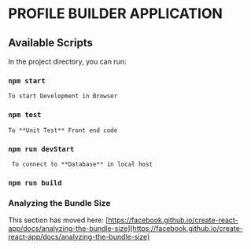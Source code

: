 # PROFILE BUILDER APPLICATION


## Available Scripts

In the project directory, you can run:

### `npm start` 
    To start Development in Browser
### `npm test`
    To **Unit Test** Front end code
### `npm run devStart`
     To connect to **Database** in local host
### `npm run build`

### Analyzing the Bundle Size

This section has moved here: [https://facebook.github.io/create-react-app/docs/analyzing-the-bundle-size](https://facebook.github.io/create-react-app/docs/analyzing-the-bundle-size)

